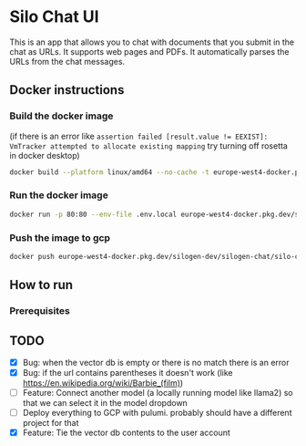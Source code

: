 # Silo Chat UI
This is an app that allows you to chat with documents that you submit in the chat as URLs. It supports web pages and 
PDFs. It automatically parses the URLs from the chat messages.

## Docker instructions

### Build the docker image 
(if there is an error like ```assertion failed [result.value != EEXIST]: VmTracker attempted to allocate existing mapping``` try turning off rosetta in docker desktop)
```bash
docker build --platform linux/amd64 --no-cache -t europe-west4-docker.pkg.dev/silogen-dev/silogen-chat/silo-chat-ui:latest .
```

### Run the docker image
```bash
docker run -p 80:80 --env-file .env.local europe-west4-docker.pkg.dev/silogen-dev/silogen-chat/silo-chat-ui:latest
```

### Push the image to gcp
```bash
docker push europe-west4-docker.pkg.dev/silogen-dev/silogen-chat/silo-chat-ui:latest
```

## How to run
### Prerequisites

## TODO
- [x] Bug: when the vector db is empty or there is no match there is an error
- [x] Bug: if the url contains parentheses it doesn't work (like https://en.wikipedia.org/wiki/Barbie_(film))
- [ ] Feature: Connect another model (a locally running model like llama2) so that we can select it in the model dropdown
- [ ] Deploy everything to GCP with pulumi. probably should have a different project for that
- [x] Feature: Tie the vector db contents to the user account
